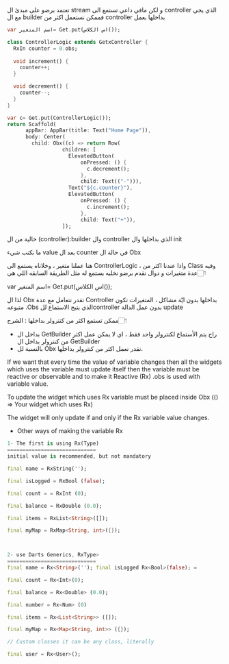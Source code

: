 تعتمد برضو على مبدئ ال stream و لكن مافي داعي تستمع الى controller الذي يجي مع ال builder فممكن نستعمل اكثر من controller بداخلها بعمل 
```dart
var اسم المتغير= Get.put(اس الكلاس());
```


```dart
class ControllerLogic extends GetxController {
  RxIn counter = 0.obs;
  
  void increment() {
    counter++;
  }

  void decrement() {
    counter--;
  }
}

var c= Get.put(ControllerLogic());
return Scaffold(
      appBar: AppBar(title: Text("Home Page")),
      body: Center(
        child: Obx((c) => return Row(
                  children: [
                    ElevatedButton(
                        onPressed: () {
                          c.decrement();
                        },
                        child: Text(("-"))),
                    Text("${c.counter}"),
                    ElevatedButton(
                        onPressed: () {
                          c.increment();
                        },
                        child: Text("+")),
                  ]);
```
                  
خالية من
ال (controller):builder وال controller الذي بداخلها وال init

ما نكتب شيء value بعد ال counter في حالة ال Obx

هنا عملنا متغير ، وخلاناه يستمع الى ControllerLogic ، 
واذا عندنا اكثر من Class وفيه عدة متغيرات و دوال نقدم برضو نخليه يستمع له مثل الطريقة السابقه اللي هي👇🏻

var اسم المتغير= Get.put(اس الكلاس());

لذا ال Obx تقدر تتعامل مع عدة Controller بداخلها بدون ايّة مشاكل ، 
المتغيرات تكون متبوعه .Obs الذي يتيح الاستماع للcontroller بدون عمل الدالة update 


ممكن تستمع اكثر من كنترولر بداخلها : الشرح👇🏻
- بداخل ال GetBuilder راح يتم الأستماع لكنترولر واحد فقط ، اي لا يمكن عمل اكثر من كنترولر بداخل ال GetBuilder
- بالنسبة لل Obx نقدر نعمل اكثر من كنترولر بداخلها.





If we want that every time the value of variable changes then all the widgets which uses the variable must update itself then the variable must be reactive or observable and to make it Reactive (Rx) .obs is used with variable value.

To update the widget which uses Rx variable must be placed inside Obx (() => Your widget which uses Rx)

The widget will only update if and only if the Rx variable value changes.

+ Other ways of making the variable Rx 
```dart
1- The first is using Rx(Type)
=============================
initial value is recommended, but not mandatory

final name = RxString(''); 

final isLogged = RxBool (false); 

final count = = RxInt (0);

final balance = RxDouble (0.0);

final items = RxList<String>([]);

final myMap = RxMap<String, int>({});



2- use Darts Generics, RxType>
=============================
final name = Rx<String>(''); final isLogged Rx<Bool>(false); =

final count = Rx<Int>(0); 

final balance = Rx<Double> (0.0);

final number = Rx<Num> (0)

final items = Rx<List<String>> ([]);

final myMap = Rx<Map<String, int>> ({}); 

// Custom classes it can be any class, literally

final user = Rx<User>();
```

